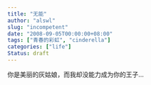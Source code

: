 ```yaml
---
title: "无能"
author: "alswl"
slug: "incompetent"
date: "2008-09-05T00:00:00+08:00"
tags: ["青春的彩虹", "cinderella"]
categories: ["life"]
Status: draft
---
```


你是美丽的灰姑娘，而我却没能力成为你的王子…

